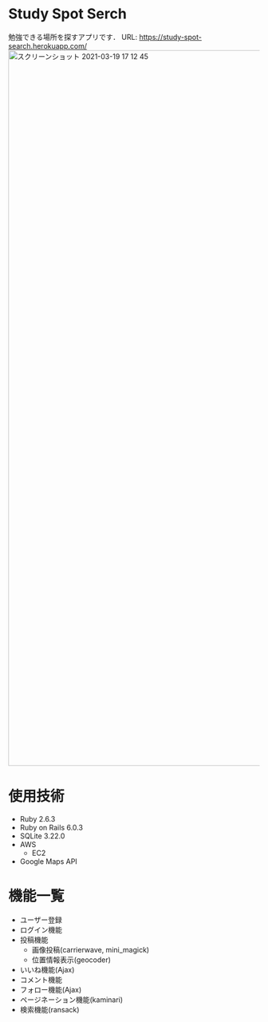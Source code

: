 # Study Spot Serch
勉強できる場所を探すアプリです．
URL: https://study-spot-search.herokuapp.com/
<img width="1434" alt="スクリーンショット 2021-03-19 17 12 45" src="https://user-images.githubusercontent.com/64568034/111899527-7a6f0b00-8a70-11eb-9a12-0b3ec71c258f.png">

# 使用技術
* Ruby 2.6.3
* Ruby on Rails 6.0.3
* SQLite 3.22.0
* AWS
  * EC2
* Google Maps API

# 機能一覧
* ユーザー登録
* ログイン機能
* 投稿機能
  * 画像投稿(carrierwave, mini_magick)
  * 位置情報表示(geocoder)
* いいね機能(Ajax)
* コメント機能
* フォロー機能(Ajax)
* ページネーション機能(kaminari)
* 検索機能(ransack)